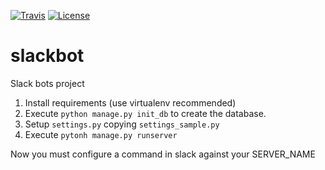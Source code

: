 
[![ Travis ](https://travis-ci.org/eloygbm/slackbot.svg?branch=master)](https://travis-ci.org/eloygbm/slackbot)
[![ License ](https://img.shields.io/badge/license-Apache%20v2-blue.svg)](LICENSE)

# slackbot
Slack bots project

1. Install requirements (use virtualenv recommended)
2. Execute `python manage.py init_db` to create the database.
3. Setup `settings.py` copying `settings_sample.py`
4. Execute `pytonh manage.py runserver`

Now you must configure a command in slack against your SERVER_NAME


